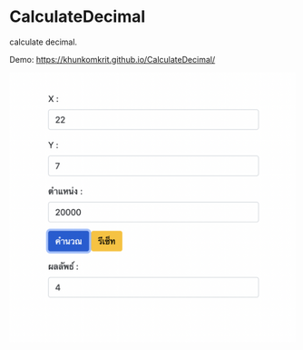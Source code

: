 # CalculateDecimal
calculate decimal.

Demo: https://khunkomkrit.github.io/CalculateDecimal/

![Image of Screen](https://github.com/KhunKomkrit/CalculateDecimal/blob/develop/screens/Screen%20Shot%202564-07-04%20at%2022.42.30.png)
